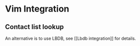 # Vim Integration

## Contact list lookup
An alternative is to use LBDB, see [[Lbdb integration]] for details.